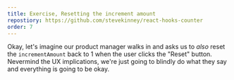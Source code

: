 ```yaml
---
title: Exercise, Resetting the increment amount
repostiory: https://github.com/stevekinney/react-hooks-counter
order: 7
---
```


Okay, let's imagine our product manager walks in and asks us to _also_ reset the `incrementAmount` back to 1 when the user clicks the "Reset" button. Nevermind the UX implications, we're just going to blindly do what they say and everything is going to be okay.
